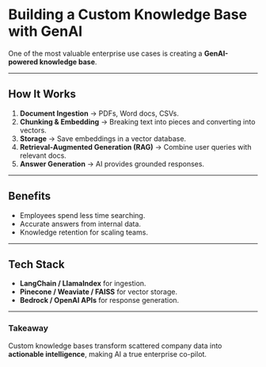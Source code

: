 # Building a Custom Knowledge Base with GenAI

One of the most valuable enterprise use cases is creating a **GenAI-powered knowledge base**.

---

## How It Works
1. **Document Ingestion** → PDFs, Word docs, CSVs.  
2. **Chunking & Embedding** → Breaking text into pieces and converting into vectors.  
3. **Storage** → Save embeddings in a vector database.  
4. **Retrieval-Augmented Generation (RAG)** → Combine user queries with relevant docs.  
5. **Answer Generation** → AI provides grounded responses.  

---

## Benefits
- Employees spend less time searching.  
- Accurate answers from internal data.  
- Knowledge retention for scaling teams.  

---

## Tech Stack
- **LangChain / LlamaIndex** for ingestion.  
- **Pinecone / Weaviate / FAISS** for vector storage.  
- **Bedrock / OpenAI APIs** for response generation.  

---

### Takeaway
Custom knowledge bases transform scattered company data into **actionable intelligence**, making AI a true enterprise co-pilot.
